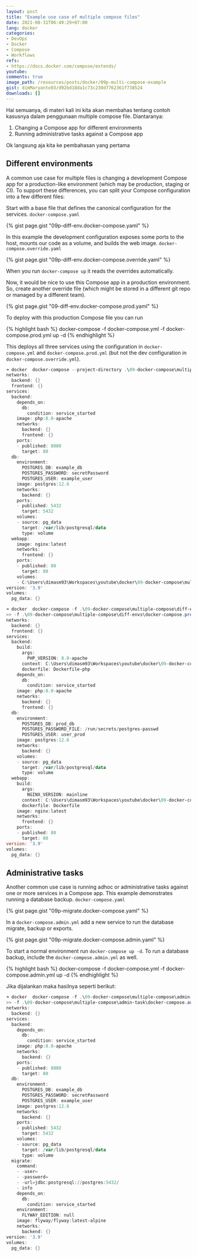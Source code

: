 ```yaml
---
layout: post
title: "Example use case of multiple compose files"
date: 2021-08-31T06:49:29+07:00
lang: docker
categories:
- DevOps
- Docker
- Compose
- Workflows
refs: 
- https://docs.docker.com/compose/extends/
youtube: 
comments: true
image_path: /resources/posts/docker/09p-multi-compose-example
gist: dimMaryanto93/d92bd18da1c73c230d7762361f738524
downloads: []
---
```


Hai semuanya, di materi kali ini kita akan membahas tentang contoh kasusnya dalam penggunaan multiple compose file. Diantaranya:

1. Changing a Compose app for different environments 
2. Running administrative tasks against a Compose app

Ok langsung aja kita ke pembahasan yang pertama

## Different environments

A common use case for multiple files is changing a development Compose app for a production-like environment (which may be production, staging or CI). To support these differences, you can split your Compose configuration into a few different files:

Start with a base file that defines the canonical configuration for the services. `docker-compose.yaml`

{% gist page.gist "09p-diff-env.docker-compose.yaml" %}

In this example the development configuration exposes some ports to the host, mounts our code as a volume, and builds the web image. `docker-compose.override.yaml`

{% gist page.gist "09p-diff-env.docker-compose.override.yaml" %}

When you run `docker-compose up` it reads the overrides automatically.

Now, it would be nice to use this Compose app in a production environment. So, create another override file (which might be stored in a different git repo or managed by a different team).

{% gist page.gist "09-diff-env.docker-compose.prod.yaml" %}

To deploy with this production Compose file you can run

{% highlight bash %}
docker-compose -f docker-compose.yml -f docker-compose.prod.yml up -d
{% endhighlight %}

This deploys all three services using the configuration in `docker-compose.yml` and `docker-compose.prod.yml` (but not the dev configuration in `docker-compose.override.yml`).

```powershell
➜ docker  docker-compose --project-directory .\09-docker-compose\multiple-compose\diff-envs\ config
networks:
  backend: {}
  frontend: {}
services:
  backend:
    depends_on:
      db:
        condition: service_started
    image: php:8.0-apache
    networks:
      backend: {}
      frontend: {}
    ports:
    - published: 8080
      target: 80
  db:
    environment:
      POSTGRES_DB: example_db
      POSTGRES_PASSWORD: secretPassword
      POSTGRES_USER: example_user
    image: postgres:12.6
    networks:
      backend: {}
    ports:
    - published: 5432
      target: 5432
    volumes:
    - source: pg_data
      target: /var/lib/postgresql/data
      type: volume
  webapp:
    image: nginx:latest
    networks:
      frontend: {}
    ports:
    - published: 80
      target: 80
    volumes:
    - C:\Users\dimasm93\Workspaces\youtube\docker\09-docker-compose\multiple-compose\diff-envs\html:/usr/share/nginx/html:rw
version: '3.9'
volumes:
  pg_data: {}

➜ docker  docker-compose -f .\09-docker-compose\multiple-compose\diff-envs\docker-compose.yaml `
>> -f .\09-docker-compose\multiple-compose\diff-envs\docker-compose.prod.yaml config
networks:
  backend: {}
  frontend: {}
services:
  backend:
    build:
      args:
        PHP_VERSION: 8.0-apache
      context: C:\Users\dimasm93\Workspaces\youtube\docker\09-docker-compose\multiple-compose\diff-envs
      dockerfile: Dockerfile-php
    depends_on:
      db:
        condition: service_started
    image: php:8.0-apache
    networks:
      backend: {}
      frontend: {}
  db:
    environment:
      POSTGRES_DB: prod_db
      POSTGRES_PASSWORD_FILE: /run/secrets/postgres-passwd
      POSTGRES_USER: user_prod
    image: postgres:12.6
    networks:
      backend: {}
    volumes:
    - source: pg_data
      target: /var/lib/postgresql/data
      type: volume
  webapp:
    build:
      args:
        NGINX_VERSION: mainline
      context: C:\Users\dimasm93\Workspaces\youtube\docker\09-docker-compose\multiple-compose\diff-envs
      dockerfile: Dockerfile
    image: nginx:latest
    networks:
      frontend: {}
    ports:
    - published: 80
      target: 80
version: '3.9'
volumes:
  pg_data: {}
```

## Administrative tasks

Another common use case is running adhoc or administrative tasks against one or more services in a Compose app. This example demonstrates running a database backup. `docker-compose.yaml`

{% gist page.gist "09p-migrate.docker-compose.yaml" %}

In a `docker-compose.admin.yml` add a new service to run the database migrate, backup or exports.

{% gist page.gist "09p-migrate.docker-compose.admin.yaml" %}

To start a normal environment run `docker-compose up -d`. To run a database backup, include the `docker-compose.admin.yml` as well.

{% highlight bash %}
docker-compose -f docker-compose.yml -f docker-compose.admin.yml up -d
{% endhighlight %}

Jika dijalankan maka hasilnya seperti berikut:

```powershell
➜ docker  docker-compose -f .\09-docker-compose\multiple-compose\admin-task\docker-compose.yaml `
>> -f .\09-docker-compose\multiple-compose\admin-task\docker-compose.admin-task.yaml config
networks:
  backend: {}
services:
  backend:
    depends_on:
      db:
        condition: service_started
    image: php:8.0-apache
    networks:
      backend: {}
    ports:
    - published: 8080
      target: 80
  db:
    environment:
      POSTGRES_DB: example_db
      POSTGRES_PASSWORD: secretPassword
      POSTGRES_USER: example_user
    image: postgres:12.6
    networks:
      backend: {}
    ports:
    - published: 5432
      target: 5432
    volumes:
    - source: pg_data
      target: /var/lib/postgresql/data
      type: volume
  migrate:
    command:
    - -user=
    - -password=
    - -url=jdbc:postgresql://postgres:5432/
    - info
    depends_on:
      db:
        condition: service_started
    environment:
      FLYWAY_EDITION: null
    image: flyway/flyway:latest-alpine
    networks:
      backend: {}
version: '3.9'
volumes:
  pg_data: {}
```